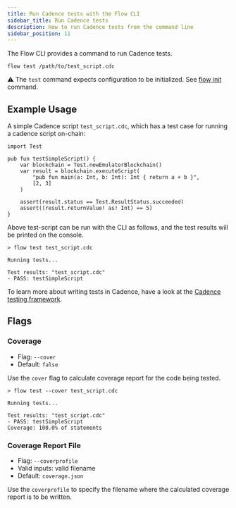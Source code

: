 ```yaml
---
title: Run Cadence tests with the Flow CLI
sidebar_title: Run Cadence tests
description: How to run Cadence tests from the command line
sidebar_position: 11
---
```


The Flow CLI provides a command to run Cadence tests. 

```shell
flow test /path/to/test_script.cdc
```

⚠️ The `test` command expects configuration to be initialized. See [flow init](./initialize-configuration.md) command.

## Example Usage

A simple Cadence script `test_script.cdc`, which has a test case for running a cadence script on-chain:
```cadence
import Test

pub fun testSimpleScript() {
    var blockchain = Test.newEmulatorBlockchain()
    var result = blockchain.executeScript(
        "pub fun main(a: Int, b: Int): Int { return a + b }",
        [2, 3]
    )
    
    assert(result.status == Test.ResultStatus.succeeded)
    assert((result.returnValue! as! Int) == 5)
}
```
Above test-script can be run with the CLI as follows, and the test results will be printed on the console.
```shell
> flow test test_script.cdc

Running tests...

Test results: "test_script.cdc"
- PASS: testSimpleScript

```

To learn more about writing tests in Cadence, have a look at the [Cadence testing framework](../../cadence/testing-framework.mdx).

## Flags

### Coverage

- Flag: `--cover`
- Default: `false`

Use the `cover` flag to calculate coverage report for the code being tested.
```shell
> flow test --cover test_script.cdc

Running tests...

Test results: "test_script.cdc"
- PASS: testSimpleScript
Coverage: 100.0% of statements

```

### Coverage Report File

- Flag: `--coverprofile`
- Valid inputs: valid filename
- Default: `coverage.json`

Use the `coverprofile` to specify the filename where the calculated coverage report is to be written.


